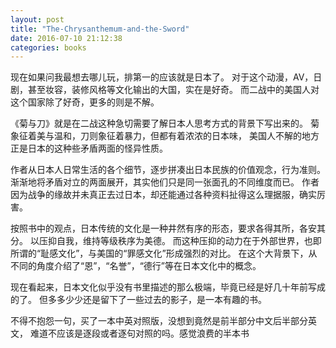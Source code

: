 ```yaml
---
layout: post
title: "The-Chrysanthemum-and-the-Sword"
date: 2016-07-10 21:12:38
categories: books
---
```


现在如果问我最想去哪儿玩，排第一的应该就是日本了。
对于这个动漫，AV，日剧，甚至妆容，装修风格等文化输出的大国，实在是好奇。
而二战中的美国人对这个国家除了好奇，更多的则是不解。

《菊与刀》就是在二战这种急切需要了解日本人思考方式的背景下写出来的。
菊象征着美与温和，刀则象征着暴力，但都有着浓浓的日本味，
美国人不解的地方正是日本的这种些矛盾两面的怪异性质。

作者从日本人日常生活的各个细节，逐步拼凑出日本民族的价值观念，行为准则。
渐渐地将矛盾对立的两面展开，其实他们只是同一张面孔的不同维度而已。
作者因为战争的缘故并未真正去过日本，却还能通过各种资料扯得这么理据服，确实厉害。

按照书中的观点，日本传统的文化是一种井然有序的形态，要求各得其所，各安其分。
以压抑自我，维持等级秩序为美德。
而这种压抑的动力在于外部世界，也即所谓的“耻感文化”，与美国的“罪感文化”形成强烈的对比。
在这个大背景下，从不同的角度介绍了“恩”，“名誉”，“德行”等在日本文化中的概念。

现在看起来，日本文化似乎没有书里描述的那么极端，毕竟已经是好几十年前写成的了。
但多多少少还是留下了一些过去的影子，是一本有趣的书。

不得不抱怨一句，买了一本中英对照版，没想到竟然是前半部分中文后半部分英文，
难道不应该是逐段或者逐句对照的吗。感觉浪费的半本书
